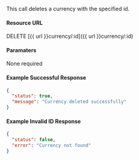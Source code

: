 <!--
@title DELETE currency/:id
@author Moltin Ltd
@description Deletes a currency with a given ID

@sidebar 1
@family Currency
@rate No
@auth Yes
@format JSON
@http DELETE
@version beta
-->
This call deletes a currency with the specified id.

#### Resource URL
DELETE [{{ url }}currency/:id]({{ url }}currency/:id)


#### Paramaters
None required

<!--code-->
#### Example Successful Response
``` json
{
  "status": true,
  "message": "Currency deleted successfully"
}
```


#### Example Invalid ID Response
``` json
{
  "status": false,
  "error": "Currency not found"
}
```
<!--/code-->
